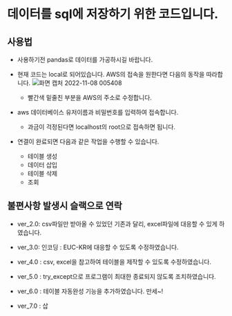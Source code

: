 # 데이터를 sql에 저장하기 위한 코드입니다.

## 사용법
- 사용하기전 pandas로 데이터를 가공하시길 바랍니다.  

- 현재 코드는 local로 되어있습니다. AWS의 접속을 원한다면 다음의 동작을 따라합니다.
![화면 캡처 2022-11-08 005408](https://user-images.githubusercontent.com/110883172/200355037-7e1e8ea5-7e6e-464c-a018-19310b5f9fa2.png)
  - 빨간색 밑줄친 부분을 AWS의 주소로 수정합니다.

- aws 데이터베이스 유저이름과 비밀번호를 입력하여 접속합니다.
  - 과금이 걱정된다면 localhost의 root으로 접속하면 됩니다.

- 연결이 완료되면 다음과 같은 작업을 수행할 수 있습니다.
  - 테이블 생성
  - 데이터 삽입
  - 테이블 삭제
  - 조회
  
## 불편사항 발생시 슬랙으로 연락

- ver_2.0: csv파일만 받아올 수 있었던 기존과 달리, excel파일에 대응할 수 있게 하였습니다.

- ver_3.0: 인코딩 : EUC-KR에 대응할 수 있도록 수정하였습니다.

- ver_4.0 : csv, excel을 참고하여 테이블을 제작할 수 있도록 수정하였습니다.

- ver_5.0 : try_except으로 프로그램이 최대한 종료되지 않도록 조치하였습니다.

- ver_6.0 : 테이블 자동완성 기능을 추가하였습니다. 만세~!

- ver_7.0 : 삽

